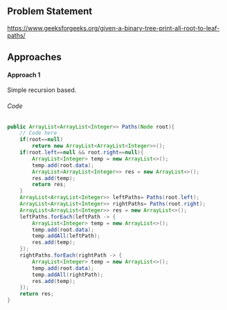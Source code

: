 ## Problem Statement
https://www.geeksforgeeks.org/given-a-binary-tree-print-all-root-to-leaf-paths/

## Approaches
#### Approach 1
Simple recursion based.

###### Code
```java
public ArrayList<ArrayList<Integer>> Paths(Node root){
	// Code here
	if(root==null)
		return new ArrayList<ArrayList<Integer>>();
	if(root.left==null && root.right==null){
		ArrayList<Integer> temp = new ArrayList<>();
		temp.add(root.data);
		ArrayList<ArrayList<Integer>> res = new ArrayList<>();
		res.add(temp);
		return res;
	}
	ArrayList<ArrayList<Integer>> leftPaths= Paths(root.left);
	ArrayList<ArrayList<Integer>> rightPaths= Paths(root.right);
	ArrayList<ArrayList<Integer>> res = new ArrayList<>();
	leftPaths.forEach(leftPath -> {
		ArrayList<Integer> temp = new ArrayList<>();
		temp.add(root.data);
		temp.addAll(leftPath);
		res.add(temp);
	});
	rightPaths.forEach(rightPath -> {
		ArrayList<Integer> temp = new ArrayList<>();
		temp.add(root.data);
		temp.addAll(rightPath);
		res.add(temp);
	});
	return res;
}
```